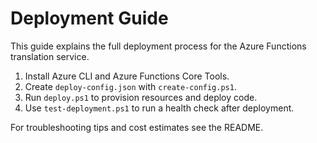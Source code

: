# Deployment Guide

This guide explains the full deployment process for the Azure Functions translation service.

1. Install Azure CLI and Azure Functions Core Tools.
2. Create `deploy-config.json` with `create-config.ps1`.
3. Run `deploy.ps1` to provision resources and deploy code.
4. Use `test-deployment.ps1` to run a health check after deployment.

For troubleshooting tips and cost estimates see the README.
